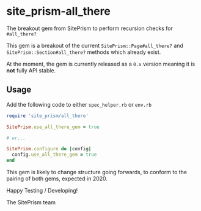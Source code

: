 # site_prism-all_there

The breakout gem from SitePrism to perform recursion checks for `#all_there?`

This gem is a breakout of the current `SitePrism::Page#all_there?` and `SitePrism::Section#all_there?`
methods which already exist.

At the moment, the gem is currently released as a `0.x` version meaning it is **not** fully API stable.

## Usage

Add the following code to either `spec_helper.rb` or `env.rb`

```rb
require 'site_prism/all_there'

SitePrism.use_all_there_gem = true

# or...

SitePrism.configure do |config|
  config.use_all_there_gem = true
end
```

This gem is likely to change structure going forwards, to conform to the pairing of both gems, expected in 2020.

Happy Testing / Developing!

The SitePrism team
